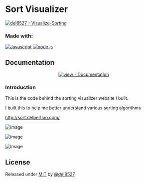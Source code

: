 
# Sort Visualizer

[![del8527 - Visualize-Sorting](https://img.shields.io/static/v1?label=del8527&message=Visualize-Sorting&color=%23956fd6&logo=github)](https://github.com/del8527/Visualize-Sorting "Go to GitHub repo")

### Made with:
[![Javascript](https://img.shields.io/badge/Javascript-956fd6?style=for-the-badge)](https://https://www.javascript.com/)
[![node.js](https://img.shields.io/badge/node.js-956fd6?style=for-the-badge)](https://https://nodejs.org/en/)

## Documentation

<div align="center">

[![view - Documentation](https://img.shields.io/badge/view-Documentation-blue?style=for-the-badge)](/docs/ "Go to project documentation")
  
</div>

### Introduction
  
  This is the code behind the sorting visualizer website I built.

I built this to help me better understand various sorting algorithms

http://sort.delbertluo.com/


![image](https://user-images.githubusercontent.com/55643100/169956838-03e32446-c85e-48b1-8e80-532ce5769d4b.png)

![image](https://user-images.githubusercontent.com/55643100/169956879-865c3e02-028e-4db3-b37a-608d89461fc9.png)

![image](https://user-images.githubusercontent.com/55643100/169956898-494ef79d-a44b-4d7f-9a42-2c6e1f5790e4.png)





## License

Released under [MIT](/LICENSE) by [@del8527](https://github.com/del8527).
